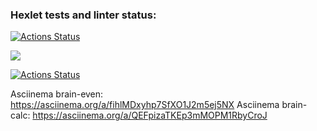 ### Hexlet tests and linter status:

[![Actions Status](https://github.com/Rrudger/frontend-project-lvl1/workflows/hexlet-check/badge.svg)](https://github.com/Rrudger/frontend-project-lvl1/actions)

<a href="https://codeclimate.com/github/codeclimate/codeclimate/maintainability"><img src="https://api.codeclimate.com/v1/badges/a99a88d28ad37a79dbf6/maintainability" /></a>

[![Actions Status](https://github.com/Rrudger/frontend-project-lvl1/workflows/make-lint/badge.svg)](https://github.com/Rrudger/frontend-project-lvl1/actions)

 Asciinema brain-even: https://asciinema.org/a/fihlMDxyhp7SfXO1J2m5ej5NX
 Asciinema brain-calc: https://asciinema.org/a/QEFpizaTKEp3mMOPM1RbyCroJ
